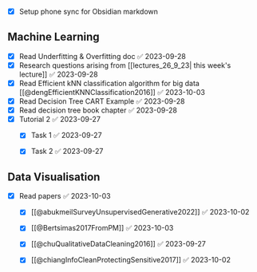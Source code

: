 - [x] Setup phone sync for Obsidian markdown
## Machine Learning
- [x] Read Underfitting & Overfitting doc ✅ 2023-09-28
- [x] Research questions arising from [[lectures_26_9_23| this week's lecture]] ✅ 2023-09-28
- [x] Read Efficient kNN classification algorithm for big data [[@dengEfficientKNNClassification2016]] ✅ 2023-10-03
- [x] Read Decision Tree CART Example ✅ 2023-09-28
- [x] Read decision tree book chapter ✅ 2023-09-28
- [x] Tutorial 2 ✅ 2023-09-27
	- [x] Task 1 ✅ 2023-09-27
	- [x] Task 2 ✅ 2023-09-27


## Data Visualisation
- [x] Read papers ✅ 2023-10-03
	- [x] [[@abukmeilSurveyUnsupervisedGenerative2022]] ✅ 2023-10-02
	- [x] [[@Bertsimas2017FromPM]] ✅ 2023-10-03
	- [x] [[@chuQualitativeDataCleaning2016]] ✅ 2023-09-27
	- [x] [[@chiangInfoCleanProtectingSensitive2017]] ✅ 2023-10-02
 